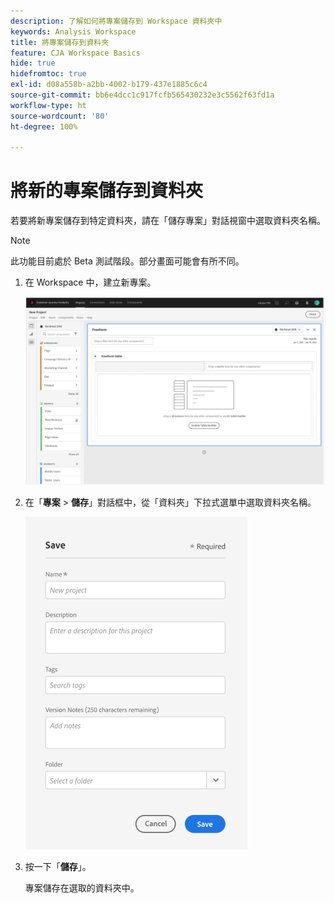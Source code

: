 ```yaml
---
description: 了解如何將專案儲存到 Workspace 資料夾中
keywords: Analysis Workspace
title: 將專案儲存到資料夾
feature: CJA Workspace Basics
hide: true
hidefromtoc: true
exl-id: d08a558b-a2bb-4002-b179-437e1885c6c4
source-git-commit: bb6e4dcc1c917fcfb565430232e3c5562f63fd1a
workflow-type: ht
source-wordcount: '80'
ht-degree: 100%

---
```


# 將新的專案儲存到資料夾

若要將新專案儲存到特定資料夾，請在「儲存專案」對話視窗中選取資料夾名稱。

>[!NOTE]
>
>此功能目前處於 Beta 測試階段。部分畫面可能會有所不同。

1. 在 Workspace 中，建立新專案。

   ![](/help/analysis-workspace/build-workspace-project/assets/save-to-folder1.png)

1. 在「**專案** > **儲存**」對話框中，從「資料夾」下拉式選單中選取資料夾名稱。

   ![](/help/analysis-workspace/build-workspace-project/assets/save-to-folder2.png)

1. 按一下「**儲存**」。

   專案儲存在選取的資料夾中。
